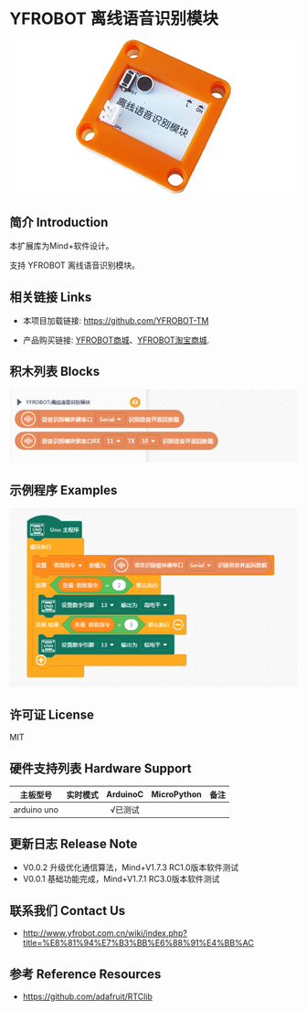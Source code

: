 # YFROBOT 离线语音识别模块

![](./arduinoC/_images/featured.png)

## 简介 Introduction

本扩展库为Mind+软件设计。

支持 YFROBOT 离线语音识别模块。


## 相关链接 Links
* 本项目加载链接: https://github.com/YFROBOT-TM

* 产品购买链接: [YFROBOT商城](https://www.yfrobot.com/)、[YFROBOT淘宝商城](https://yfrobot.taobao.com/).


## 积木列表 Blocks
![](./arduinoC/_images/block.png)


## 示例程序 Examples
![](./arduinoC/_images/example.png)


## 许可证 License
MIT


## 硬件支持列表 Hardware Support
主板型号                | 实时模式    | ArduinoC   | MicroPython    | 备注
------------------ | :----------: | :----------: | :---------: | -----
arduino uno        |             |       √已测试       |             | 


## 更新日志 Release Note
- V0.0.2  升级优化通信算法，Mind+V1.7.3 RC1.0版本软件测试
- V0.0.1  基础功能完成，Mind+V1.7.1 RC3.0版本软件测试


## 联系我们 Contact Us
* http://www.yfrobot.com.cn/wiki/index.php?title=%E8%81%94%E7%B3%BB%E6%88%91%E4%BB%AC


## 参考 Reference Resources
* https://github.com/adafruit/RTClib
